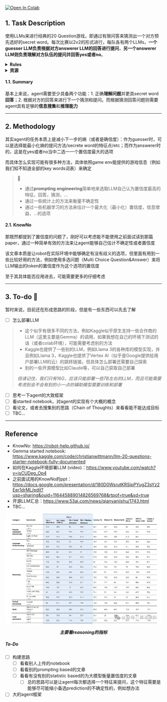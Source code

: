 <!-- # Kaggle_20Q
kaggle 20Q noob team from three academic trashes -->

<a href="https://colab.research.google.com/github/tttequila/Kaggle_20Q/blob/main/LLM_Agent.ipynb" target="_parent"><img src="https://colab.research.google.com/assets/colab-badge.svg" alt="Open In Colab"/></a>

## 1. Task Description
使用LLMs来进行经典的20 Question游戏，即通过有限问答来猜测出一个对方预先选好的secret word。每次比赛以2v2的形式进行，每队各有两个LLMs，**一个guesser LLM负责根据对方answerer LLM的回答进行提问**，**另一个answerer LLM则负责理解对方队伍的提问并回答yes或者no**。

<details>
        <summary><b> Rules </b></summary>

1. 游戏会被限制在20轮内，超过轮数双方判负
2. 提问限制在2000个字符内
3. 回答限制在100个字符内
4. answerer只能回答yes或者no
5. 任何违规行为直接判负

</details>

<details>
        <summary><b> 资源 </b></summary>

100G disk，16G RAM，T4 GPU

</details>

#### 1.1. Summary
基本上来说，agent需要至少具备两个功能：1. 正确**理解问题**并更具secret word**回答**；2. 根据对方的回答来进行下一个猜测和提问。而根据猜测回答问题则需要agent具有足够的**信息搜集**和**推理能力**

---

## 2. Methodology
其实agent的任务本质上是减小下一步的熵（或者是确信度）：作为guesser时，可以是选择能最小化熵的提问方法/secrete word的特征点/etc；而作为answerer时的，这是在yes或者no当中二选一一个置信度最大的选项

而具体怎么实现可能有很多种方法，具体依照game env能提供的游戏信息（例如我们知不知道全部的key words词表）来确定
> 💬
> - 通过**prompting engineering**简单地来选取LLM自己认为置信度最高的特征，回答，猜测，...
> - 通过一些统计上的方法来衡量不确定性
> - 通过一些机器学习的方法来估计一个最大化（最小化）置信度，信息增益，...的选项
>

<!-- <details>
    <summary><b> Draft </b></summary>  -->

#### 2.1. KnowNo

那既然都提到了置信度的问题了，刚好可以考虑能不能使用之前面试读到那篇paper，通过一种简单有效的方法来让agent能够自己估计不确定性或者置信度

该文章本质是让robot在实际环境中能够确定有没有歧义的选项，但里面有用到一些比较好用的方法，例如使用多选问题（Multi Choice Question&Answer）来将LLM输出的token的置信度作为这个选项的置信度

至于其具体能否应用进去，可能需要更多的仔细考虑

<!-- </details> -->
---

## 3. To-do 📝
暂时来说，目前还在形成思路的阶段，但是有一些东西可以先去了解

- [ ] 怎么部署LLM

> - 这个似乎有很多不同的方法，例如Kaggle似乎原生支持一些合作商的LLM（这里主要是Gemma）的调用，如果我想在自己的环境下测试的话（或者colab环境），可能需要考虑别的方法
> - Kaggle也提供了一些别的LLM，例如Llama 3的各种库的模型实现，并且例如Llama 3，Kaggle也提供了Vertex AI（似乎是Google提供给用户部署LLM的云）的跳转链接。但具体怎么部署还需要自己探索
> - 别的一些开源模型比如Claude等，可以自己获取自己部署
> 
> *但请记住，我们只有16G，应该只能部署一些7B左右的LLM，而且可能需要考虑到会不会有别的小一点的辅助模型需要训练和部署*
- [ ] 思考一下agent的大致框架
- [ ] 看started notebook，对agent的实现有个大概的概念
- [ ] 看论文，或者去搜集别的思路（Chain of Thoughts）来看看能不能达成目标
- [ ] TBC...

---


## Reference
- KnowNo: https://robot-help.github.io/
- Gemma started notebook: https://www.kaggle.com/code/christianwittmann/llm-20-questions-starter-notebook-fully-documented
- 如何在Kaggle环境部署LLM (video)：https://www.youtube.com/watch?v=jsCUDeg_Op4
- 之前面试用的KnowNo的ppt：https://docs.google.com/presentation/d/180D0WsrutKRSipPYugZ3sYz2Eer1drML/edit?usp=sharing&ouid=116445889014826569768&rtpof=true&sd=true
- 开源LLM汇总：https://www.53ai.com/news/qianyanjishu/1743.html 
- TBC...



![主要看reasoning的指标](imgs/image.png)
<center><i><b> 主要看reasoning的指标 </b></i></center>


##### To-Do

- [ ] 构建思路
  - [ ] 看看别人上传的notebook
  - [ ] 看看别的prompting based的文章
  - [ ] 看看有没有别的statistic based的为大模型衡量置信度的文章
    - [ ] 总的思路可以是让agent每次都选择一个特征来提问，这个特征需要是能够尽可能缩小备选prediction的不确定性的，例如想办法
- [ ] 大的agent框架
